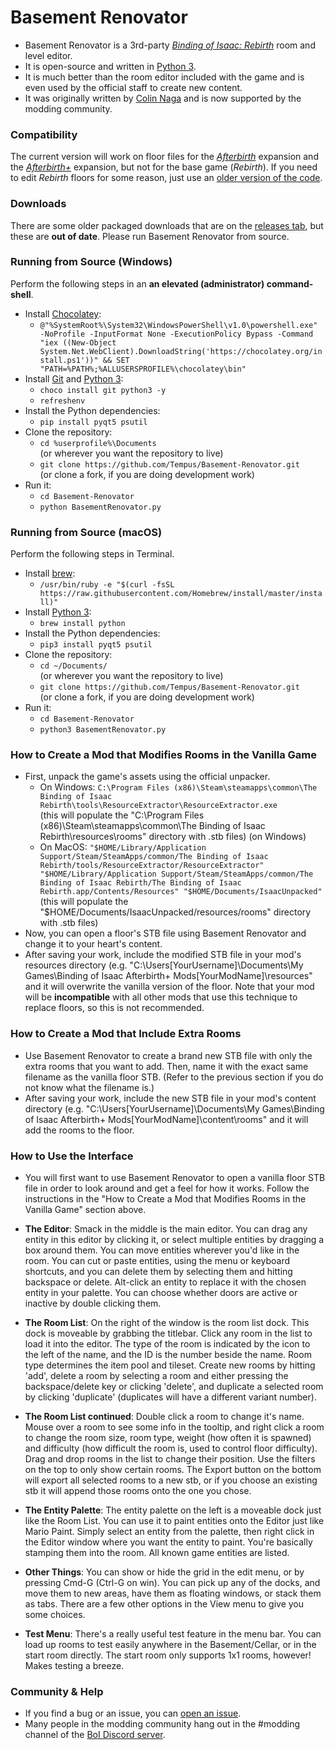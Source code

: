 # Basement Renovator

* Basement Renovator is a 3rd-party *[Binding of Isaac: Rebirth](https://store.steampowered.com/app/250900/The_Binding_of_Isaac_Rebirth/)* room and level editor.
* It is open-source and written in [Python 3](https://www.python.org/).
* It is much better than the room editor included with the game and is even used by the official staff to create new content.
* It was originally written by [Colin Naga](http://www.chronometry.ca/) and is now supported by the modding community.

### Compatibility

The current version will work on floor files for the *[Afterbirth](https://store.steampowered.com/app/401920/The_Binding_of_Isaac_Afterbirth/)* expansion and the *[Afterbirth+](https://store.steampowered.com/app/570660/The_Binding_of_Isaac_Afterbirth/)* expansion, but not for the base game (*Rebirth*). If you need to edit *Rebirth* floors for some reason, just use an [older version of the code](https://github.com/Tempus/Basement-Renovator/tree/a952cd030b0bf677e07a874ea7be901242a6505c).

### Downloads

There are some older packaged downloads that are on the [releases tab](https://github.com/Tempus/Basement-Renovator/releases), but these are **out of date**. Please run Basement Renovator from source.

### Running from Source (Windows)

Perform the following steps in an **an elevated (administrator) command-shell**.

* Install [Chocolatey](https://chocolatey.org/):
  * `@"%SystemRoot%\System32\WindowsPowerShell\v1.0\powershell.exe" -NoProfile -InputFormat None -ExecutionPolicy Bypass -Command "iex ((New-Object System.Net.WebClient).DownloadString('https://chocolatey.org/install.ps1'))" && SET "PATH=%PATH%;%ALLUSERSPROFILE%\chocolatey\bin"`
* Install [Git](https://git-scm.com/) and [Python 3](https://www.python.org/):
  * `choco install git python3 -y`
  * `refreshenv`
* Install the Python dependencies:
  * `pip install pyqt5 psutil`
* Clone the repository:
  * `cd %userprofile%\Documents` <br />
  (or wherever you want the repository to live) 
  * `git clone https://github.com/Tempus/Basement-Renovator.git` <br />
  (or clone a fork, if you are doing development work)
* Run it:
  * `cd Basement-Renovator`
  * `python BasementRenovator.py`

### Running from Source (macOS)

Perform the following steps in Terminal.

* Install [brew](https://brew.sh/):
  * `/usr/bin/ruby -e "$(curl -fsSL https://raw.githubusercontent.com/Homebrew/install/master/install)"`
* Install [Python 3](https://www.python.org/):
  * `brew install python`
* Install the Python dependencies:
  * `pip3 install pyqt5 psutil`
* Clone the repository:
  * `cd ~/Documents/` <br />
  (or wherever you want the repository to live) 
  * `git clone https://github.com/Tempus/Basement-Renovator.git` <br />
  (or clone a fork, if you are doing development work)
* Run it:
  * `cd Basement-Renovator`
  * `python3 BasementRenovator.py`

### How to Create a Mod that Modifies Rooms in the Vanilla Game

* First, unpack the game's assets using the official unpacker.
  * On Windows: `C:\Program Files (x86)\Steam\steamapps\common\The Binding of Isaac Rebirth\tools\ResourceExtractor\ResourceExtractor.exe` <br />
  (this will populate the "C:\Program Files (x86)\Steam\steamapps\common\The Binding of Isaac Rebirth\resources\rooms" directory with .stb files)
  (on Windows)
  * On MacOS: `"$HOME/Library/Application Support/Steam/SteamApps/common/The Binding of Isaac Rebirth/tools/ResourceExtractor/ResourceExtractor" "$HOME/Library/Application Support/Steam/SteamApps/common/The Binding of Isaac Rebirth/The Binding of Isaac Rebirth.app/Contents/Resources" "$HOME/Documents/IsaacUnpacked"` <br />
  (this will populate the "$HOME/Documents/IsaacUnpacked/resources/rooms" directory with .stb files)
* Now, you can open a floor's STB file using Basement Renovator and change it to your heart's content.
* After saving your work, include the modified STB file in your mod's resources directory (e.g. "C:\Users\[YourUsername]\Documents\My Games\Binding of Isaac Afterbirth+ Mods\[YourModName]\resources" and it will overwrite the vanilla version of the floor. Note that your mod will be **incompatible** with all other mods that use this technique to replace floors, so this is not recommended. 

### How to Create a Mod that Include Extra Rooms

* Use Basement Renovator to create a brand new STB file with only the extra rooms that you want to add. Then, name it with the exact same filename as the vanilla floor STB. (Refer to the previous section if you do not know what the filename is.)
* After saving your work, include the new STB file in your mod's content directory (e.g. "C:\Users\[YourUsername]\Documents\My Games\Binding of Isaac Afterbirth+ Mods\[YourModName]\content\rooms" and it will add the rooms to the floor.

### How to Use the Interface

* You will first want to use Basement Renovator to open a vanilla floor STB file in order to look around and get a feel for how it works. Follow the instructions in the "How to Create a Mod that Modifies Rooms in the Vanilla Game" section above.

* **The Editor**: Smack in the middle is the main editor. You can drag any entity in this editor by clicking it, or select multiple entities by dragging a box around them. You can move entities wherever you'd like in the room. You can cut or paste entities, using the menu or keyboard shortcuts, and you can delete them by selecting them and hitting backspace or delete. Alt-click an entity to replace it with the chosen entity in your palette. You can choose whether doors are active or inactive by double clicking them.

* **The Room List**: On the right of the window is the room list dock. This dock is moveable by grabbing the titlebar. Click any room in the list to load it into the editor. The type of the room is indicated by the icon to the left of the name, and the ID is the number beside the name. Room type determines the item pool and tileset. Create new rooms by hitting 'add', delete a room by selecting a room and either pressing the backspace/delete key or clicking 'delete', and duplicate a selected room by clicking 'duplicate' (duplicates will have a different variant number). 

* **The Room List continued**: Double click a room to change it's name. Mouse over a room to see some info in the tooltip, and right click a room to change the room size, room type, weight (how often it is spawned) and difficulty (how difficult the room is, used to control floor difficulty). Drag and drop rooms in the list to change their position. Use the filters on the top to only show certain rooms. The Export button on the bottom will export all selected rooms to a new stb, or if you choose an existing stb it will append those rooms onto the one you chose.

* **The Entity Palette**: The entity palette on the left is a moveable dock just like the Room List. You can use it to paint entities onto the Editor just like Mario Paint. Simply select an entity from the palette, then right click in the Editor window where you want the entity to paint. You're basically stamping them into the room. All known game entities are listed.

* **Other Things**: You can show or hide the grid in the edit menu, or by pressing Cmd-G (Ctrl-G on win). You can pick up any of the docks, and move them to new areas, have them as floating windows, or stack them as tabs. There are a few other options in the View menu to give you some choices.

* **Test Menu**: There's a really useful test feature in the menu bar. You can load up rooms to test easily anywhere in the Basement/Cellar, or in the start room directly. The start room only supports 1x1 rooms, however! Makes testing a breeze.

### Community & Help

* If you find a bug or an issue, you can [open an issue](https://github.com/Tempus/Basement-Renovator/issues).
* Many people in the modding community hang out in the #modding channel of the [BoI Discord server](https://discord.gg/isaac).
